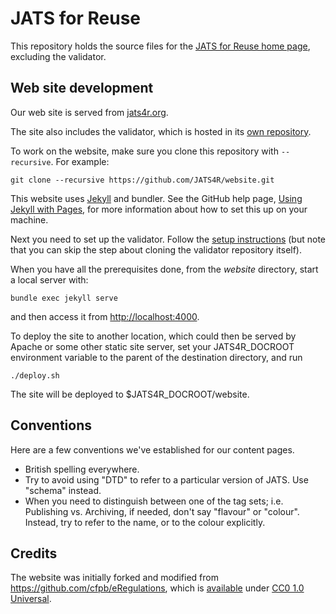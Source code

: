 JATS for Reuse
==============

This repository holds the source files for the [JATS for 
Reuse home page](http://jats4r.org/), excluding the validator.




Web site development
--------------------

Our web site is served from [jats4r.org](http://jats4r.org).

The site also includes the validator, which is hosted in its [own
repository](http://github.com/jats4r/validator).

To work on the website, make sure you clone this repository with `--recursive`.
For example:

    git clone --recursive https://github.com/JATS4R/website.git

This website uses [Jekyll](http://jekyllrb.com/) and bundler. See the GitHub help page,
[Using Jekyll with Pages](https://help.github.com/articles/using-jekyll-with-pages/), for
more information about how to set this up on your machine.

Next you need to set up the validator. 
Follow the [setup instructions](https://github.com/jats4r/validator#quick-start)
(but note that you can skip the step about cloning the validator repository
itself).

When you have all the prerequisites done, from the *website* directory,
start a local server with:

    bundle exec jekyll serve

and then access it from [http://localhost:4000](http://localhost:4000).

To deploy the site to another location, which could then be served
by Apache or some other static site server, set your JATS4R_DOCROOT environment
variable to the parent of the destination directory, and run

    ./deploy.sh

The site will be deployed to $JATS4R_DOCROOT/website.




Conventions
-----------

Here are a few conventions we've established for our content pages.

* British spelling everywhere.
* Try to avoid using "DTD" to refer to a particular version of JATS. Use
  "schema" instead.
* When you need to distinguish between one of the tag sets; i.e. Publishing
  vs. Archiving, if needed, don't say "flavour" or "colour". Instead, try to
  refer to the name, or to the colour explicitly.


Credits
-------

The website was initially forked and modified from 
<https://github.com/cfpb/eRegulations>, which is 
[available](http://www.webcitation.org/6UKqwz9zs) under 
[CC0 1.0 Universal](http://creativecommons.org/publicdomain/zero/1.0/).

